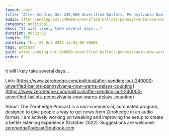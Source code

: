 ```yaml
---
layout: post
title: "After Sending Out 240,000 Unverified Ballots, Pennsylvania Now Warns Of 'Delays' Counting Midterm Votes"
audio: after-sending-out-240000-unverified-ballots-pennsylvania-now-warns-delays-counting-1
category: political
desc: "It will likely take several days..."
duration: 00:02:32
length: 152
datetime: Thu, 27 Oct 2022 13:01:00 +0000
tags: podcast
guid: after-sending-out-240000-unverified-ballots-pennsylvania-now-warns-delays-counting-0
order: 0
---
```

It will likely take several days...

Link: [https://www.zerohedge.com/political/after-sending-out-240000-unverified-ballots-pennsylvania-now-warns-delays-counting](https://www.zerohedge.com/political/after-sending-out-240000-unverified-ballots-pennsylvania-now-warns-delays-counting)

About: The Zerohedge Podcast is a non-commercial, automated program, designed to give people a way to get news from Zerohedge in an audio format.  I am actively working on tweaking and improving the setup to create a better listening experience (October 2022).  Suggestions are welcome: [zerohedgePodcast@outlook.com](mailto:zerohedgePodcast@outlook.com)